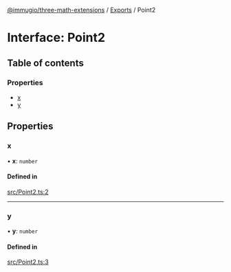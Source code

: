 [@immugio/three-math-extensions](../README.md) / [Exports](../modules.md) / Point2

# Interface: Point2

## Table of contents

### Properties

- [x](Point2.md#x)
- [y](Point2.md#y)

## Properties

### x

• **x**: `number`

#### Defined in

[src/Point2.ts:2](https://github.com/Immugio/three-math-extensions/blob/be99bcc/src/Point2.ts#L2)

___

### y

• **y**: `number`

#### Defined in

[src/Point2.ts:3](https://github.com/Immugio/three-math-extensions/blob/be99bcc/src/Point2.ts#L3)
